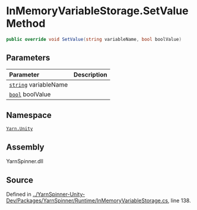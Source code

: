 <!-- This file was generated by a tool. Do not edit this file by hand. -->

# InMemoryVariableStorage.SetValue Method


```csharp
public override void SetValue(string variableName, bool boolValue)
```

## Parameters
|Parameter|Description|
|:---|:---|
|[`string`](https://docs.microsoft.com/dotnet/api/System.String) variableName||
|[`bool`](https://docs.microsoft.com/dotnet/api/System.Boolean) boolValue||


## Namespace
[`Yarn.Unity`](/api/csharp/yarn.unity/README.md)

## Assembly
YarnSpinner.dll

## Source
Defined in [../YarnSpinner-Unity-Dev/Packages/YarnSpinner/Runtime/InMemoryVariableStorage.cs](https://github.com/YarnSpinnerTool/YarnSpinner-Unity//blob/develop/Runtime/InMemoryVariableStorage.cs#L138), line 138.
